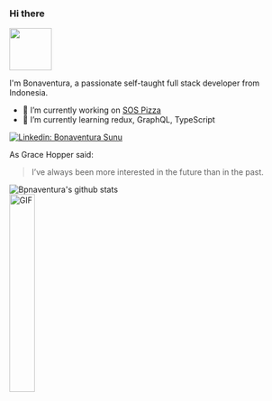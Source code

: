 ### Hi there
<img src="https://media.giphy.com/media/iJUhSOR9agCiXPFBqu/giphy.gif" width="75">

<!--
**bonasunu/bonasunu** is a ✨ _special_ ✨ repository because its `README.md` (this file) appears on your GitHub profile.

Here are some ideas to get you started:

- 🔭 I’m currently working on ...
- 🌱 I’m currently learning ...
- 👯 I’m looking to collaborate on ...
- 🤔 I’m looking for help with ...
- 💬 Ask me about ...
- 📫 How to reach me: ...
- 😄 Pronouns: ...
- ⚡ Fun fact: ...
-->
I'm Bonaventura, a passionate self-taught full stack developer from Indonesia.

- 🔭 I’m currently working on <a href="https://github.com/bonasunu/pizzaSOS" target="_blank">SOS Pizza</a>
- 🌱 I’m currently learning redux, GraphQL, TypeScript

[![Linkedin: Bonaventura Sunu](https://img.shields.io/badge/-bonasunu-blue?style=flat-square&logo=Linkedin&logoColor=white&link=https://www.linkedin.com/in/bonasunu/)](https://www.linkedin.com/in/bonasunu/)

As Grace Hopper said:
> I’ve always been more interested 
> in the future than in the past.

![Bpnaventura's github stats](https://github-readme-stats.vercel.app/api?username=bonasunu&show_icons=true&theme=cobalt)
<br>
<img width = "30%" alt="GIF" height="auto" src="https://media.giphy.com/media/l0NwNrl4BtDD7JCx2/giphy.gif" />

